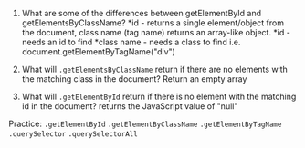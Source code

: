 1. What are some of the differences between getElementById and getElementsByClassName?
*id - returns a single element/object from the document, class name (tag name) returns an array-like object.
    *id - needs an id to find
    *class name - needs a class to find
     i.e. document.getElementByTagName("div")

2. What will `.getElementsByClassName` return if there are no elements with the matching class in the document?
Return an empty array

3. What will `.getElementById` return if there is no element with the matching id in the document?
returns the JavaScript value of "null"

Practice:
`.getElementById`
`.getElementByClassName`
`.getElementByTagName`
`.querySelector`
`.querySelectorAll`